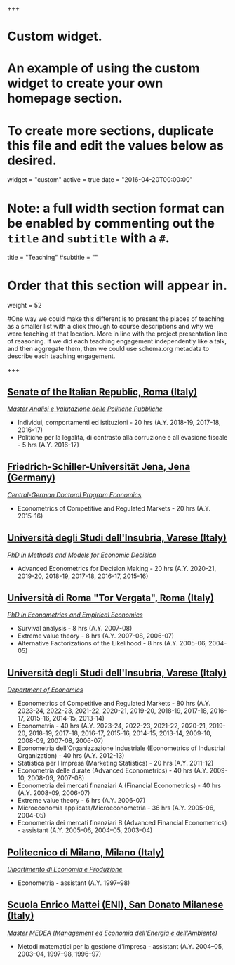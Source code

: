+++
# Custom widget.
# An example of using the custom widget to create your own homepage section.
# To create more sections, duplicate this file and edit the values below as desired.
widget = "custom"
active = true
date = "2016-04-20T00:00:00"

# Note: a full width section format can be enabled by commenting out the `title` and `subtitle` with a `#`.
title = "Teaching"
#subtitle = ""


# Order that this section will appear in.
weight = 52

#One way we could make this different is to present the places of teaching as a smaller list with a click through to course descriptions and why we were teaching at that location. More in line with the project presentation line of reasoning. If we did each teaching engagement independently like a talk, and then aggregate them, then we could use schema.org metadata to describe each teaching engagement.

+++
## [Senate of the Italian Republic, Roma (Italy)](https://www.senato.it/home)

_[Master Analisi e Valutazione delle Politiche Pubbliche](https://www.unive.it/pag/33874/)_

+ Individui, comportamenti ed istituzioni - 20 hrs (A.Y. 2018-19, 2017-18, 2016-17)
+ Politiche per la legalità, di contrasto alla corruzione e all'evasione fiscale - 5 hrs (A.Y. 2016-17)

## [Friedrich-Schiller-Universität Jena, Jena (Germany)](https://www.uni-jena.de/)

_[Central-German Doctoral Program Economics](http://cgde.wifa.uni-leipzig.de/)_

+ Econometrics of Competitive and Regulated Markets - 20 hrs (A.Y. 2015-16)

## [Università degli Studi dell'Insubria, Varese (Italy)](https://www.uninsubria.it/)

_[PhD in Methods and Models for Economic Decision](https://www.eco.uninsubria.it/site/dipartimento/ricerca/dottorato/phd-in-methods-and-models-for-economic-decisions/)_

+ Advanced Econometrics for Decision Making - 20 hrs (A.Y. 2020-21, 2019-20, 2018-19, 2017-18, 2016-17, 2015-16)

## [Università di Roma "Tor Vergata", Roma (Italy)](https://web.uniroma2.it/)

_[PhD in Econometrics and Empirical Economics](https://economia.uniroma2.it/phd/ef/)_

+ Survival analysis - 8 hrs (A.Y. 2007-08)
+ Extreme value theory - 8 hrs (A.Y. 2007-08, 2006-07)
+ Alternative Factorizations of the Likelihood - 8 hrs (A.Y. 2005-06, 2004-05)

## [Università degli Studi dell'Insubria, Varese (Italy)](https://www.uninsubria.it/)

_[Department of Economics](http://www.eco.uninsubria.it/)_

+ Econometrics of Competitive and Regulated Markets - 80 hrs (A.Y. 2023-24, 2022-23, 2021-22, 2020-21, 2019-20, 2018-19, 2017-18, 2016-17, 2015-16, 2014-15, 2013-14)
+ Econometria - 40 hrs (A.Y. 2023-24, 2022-23, 2021-22, 2020-21, 2019-20, 2018-19, 2017-18, 2016-17, 2015-16, 2014-15, 2013-14, 2009-10, 2008-09, 2007-08, 2006-07)
+ Econometria dell'Organizzazione Industriale (Econometrics of Industrial Organization) - 40 hrs (A.Y. 2012-13)
+ Statistica per l'Impresa (Marketing Statistics) - 20 hrs (A.Y. 2011-12)
+ Econometria delle durate (Advanced Econometrics) - 40 hrs (A.Y. 2009-10, 2008-09, 2007-08)
+ Econometria dei mercati finanziari A (Financial Econometrics) - 40 hrs (A.Y. 2008-09, 2006-07)
+ Extreme value theory - 6 hrs (A.Y. 2006-07)
+ Microeconomia applicata/Microeconometria - 36 hrs (A.Y. 2005-06, 2004-05)
+ Econometria dei mercati finanziari B (Advanced Financial Econometrics) - assistant (A.Y. 2005–06, 2004–05, 2003–04)

## [Politecnico di Milano, Milano (Italy)](https://www.polimi.it/)

_[Dipartimento di Economia e Produzione](https://www.som.polimi.it/la-scuola/chi-siamo/dipartimento-di-ingegneria-gestionale/)_

+ Econometria - assistant (A.Y. 1997–98)

## [Scuola Enrico Mattei (ENI), San Donato Milanese (Italy)](https://www.eni.com/it_IT/carriere/formazione-e-orientamento/scuola-mattei-master-medea.page)

_[Master MEDEA (Management ed Economia dell'Energia e dell'Ambiente)](https://www.eni.com/it_IT/carriere/formazione-e-orientamento/scuola-mattei-master-medea.page)_

+ Metodi matematici per la gestione d'impresa - assistant (A.Y. 2004–05, 2003–04, 1997–98, 1996–97)
